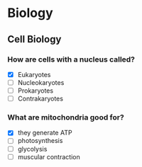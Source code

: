 # Biology
## Cell Biology

### How are cells with a nucleus called?

-[x] Eukaryotes
-[ ] Nucleokaryotes
-[ ] Prokaryotes
-[ ] Contrakaryotes

### What are mitochondria good for?

-[x] they generate ATP
-[ ] photosynthesis
-[ ] glycolysis
-[ ] muscular contraction
